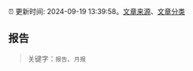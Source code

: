 :alarm_clock: 更新时间: 2024-09-19 13:39:58。[文章来源](/README.md)、[文章分类](/TAGS.md)

## 报告


> 关键字：`报告`、`月报`



